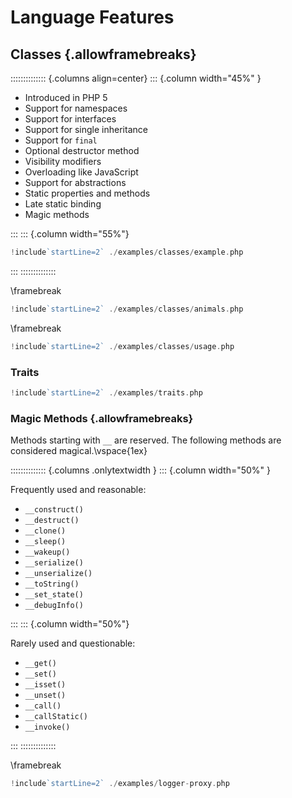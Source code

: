 # Language Features

## Classes {.allowframebreaks}

:::::::::::::: {.columns align=center}
::: {.column width="45%" }

* Introduced in PHP 5
* Support for namespaces
* Support for interfaces
* Support for single inheritance
* Support for `final`
* Optional destructor method
* Visibility modifiers
* Overloading like JavaScript
* Support for abstractions
* Static properties and methods
* Late static binding
* Magic methods

:::
::: {.column width="55%"}

```php
!include`startLine=2` ./examples/classes/example.php
```

:::
::::::::::::::

\framebreak

```php
!include`startLine=2` ./examples/classes/animals.php
```

\framebreak

```php
!include`startLine=2` ./examples/classes/usage.php
```

### Traits

```php
!include`startLine=2` ./examples/traits.php
```

### Magic Methods {.allowframebreaks}

Methods starting with `__` are reserved. The following methods are considered magical.\vspace{1ex}

:::::::::::::: {.columns .onlytextwidth }
::: {.column width="50%" }

Frequently used and reasonable:

* `__construct()`
* `__destruct()`
* `__clone()`
* `__sleep()`
* `__wakeup()`
* `__serialize()`
* `__unserialize()`
* `__toString()`
* `__set_state()`
* `__debugInfo()`

:::
::: {.column width="50%"}

Rarely used and questionable:

* `__get()`
* `__set()`
* `__isset()`
* `__unset()`
* `__call()`
* `__callStatic()`
* `__invoke()`

:::
::::::::::::::

\framebreak

```php
!include`startLine=2` ./examples/logger-proxy.php
```
